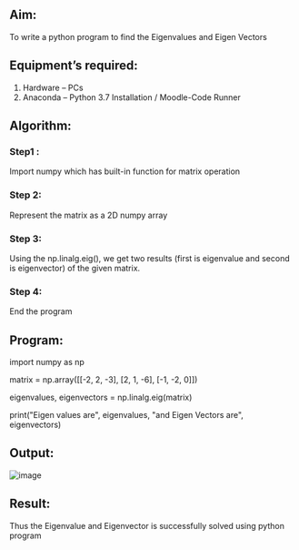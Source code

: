 ## Aim:
To write a python program to find the Eigenvalues and Eigen Vectors
## Equipment’s required:
1. 	Hardware – PCs
2. 	Anaconda – Python 3.7 Installation / Moodle-Code Runner
## Algorithm:
### Step1 :
Import numpy which has built-in function for matrix operation
### Step 2:
Represent the matrix as a 2D numpy array
### Step 3:
Using the np.linalg.eig(),  we get two results (first is eigenvalue and second is eigenvector) of the given matrix.
### Step 4:
End the program

## Program:
import numpy as np

matrix = np.array([[-2, 2, -3],
                   [2, 1, -6],
                   [-1, -2, 0]])

eigenvalues, eigenvectors = np.linalg.eig(matrix)

print("Eigen values are", eigenvalues, "and Eigen Vectors are", eigenvectors)


## Output:
![image](https://github.com/user-attachments/assets/4adad225-15b5-477d-811c-cfad26d04dce)

## Result:
Thus the Eigenvalue and Eigenvector is successfully solved using python program
